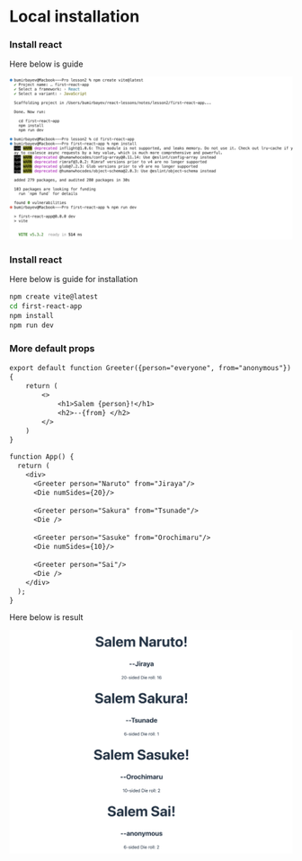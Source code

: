 # Local installation

### Install react

Here below is guide

<img src="install.png" alt="Description of the image" style="border: 1px solid \#000;">



### Install react

Here below is guide for installation

```bash
npm create vite@latest
cd first-react-app
npm install
npm run dev
```



### More default props

```
export default function Greeter({person="everyone", from="anonymous"}){
    return (
        <>
            <h1>Salem {person}!</h1>
            <h2>--{from} </h2>
        </>
    )
}
```

```
function App() {
  return (
    <div>
      <Greeter person="Naruto" from="Jiraya"/>
      <Die numSides={20}/>

      <Greeter person="Sakura" from="Tsunade"/>
      <Die />

      <Greeter person="Sasuke" from="Orochimaru"/>
      <Die numSides={10}/>
          
      <Greeter person="Sai"/>
      <Die />
    </div>
  );
}
```


Here below is result 

<img src="example-defprops2.png" alt="Description of the image" style="border: 1px solid \#000;">


